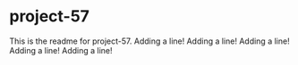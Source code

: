# project-57

This is the readme for project-57.
Adding a line!
Adding a line!
Adding a line!
Adding a line!
Adding a line!

